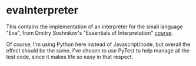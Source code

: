 # evaInterpreter
This contains the implementation of an interpreter for the small language "Eva",
from Dmitry Soshnikov's "Essentials of Interpretation"
[course](http://dmitrysoshnikov.com/courses/essentials-of-interpretation/).

Of course, I'm using Python here instead of Javascript/node, but overall the
effect should be the same. I've chosen to use PyTest to help manage all the test
code, since it makes life so easy in that respect.
